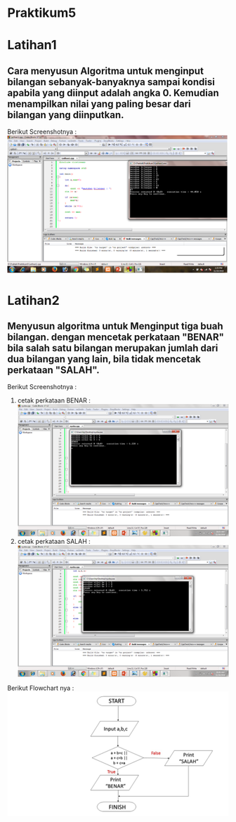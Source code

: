 # Praktikum5
  # Latihan1
  ## Cara menyusun Algoritma untuk menginput bilangan sebanyak-banyaknya sampai kondisi apabila yang diinput adalah angka 0. Kemudian menampilkan nilai yang paling besar dari bilangan yang diinputkan.
  Berikut Screenshotnya :
  ![alt text](https://github.com/Ranggaadam/Praktikum5/blob/master/latihan1.png)
  # Latihan2
  ## Menyusun algoritma untuk Menginput tiga buah bilangan. dengan mencetak perkataan "BENAR" bila salah satu bilangan merupakan jumlah dari dua bilangan yang lain, bila tidak mencetak perkataan "SALAH".
  Berikut Screenshotnya :
  1. cetak perkataan BENAR :
  ![alt text](https://github.com/Ranggaadam/Praktikum5/blob/master/latihan2(benar).png)
  2. cetak perkataan SALAH :
  ![alt text](https://github.com/Ranggaadam/Praktikum5/blob/master/latihan2(salah).png)
  
  Berikut Flowchart nya :
  ![alt text](https://github.com/Ranggaadam/Praktikum5/blob/master/Flowchart.jpg)
